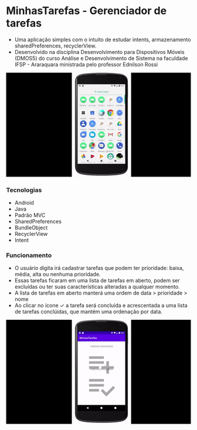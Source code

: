 # MinhasTarefas - Gerenciador de tarefas

* Uma aplicação simples com o intuito de estudar intents, armazenamento sharedPreferences, recyclerView.
* Desenvolvido na disciplina Desenvolvimento para Dispositivos Móveis (DMOS5) do curso Análise e Desenvolvimento de Sistema na faculdade IFSP - Araraquara ministrada pelo professor Ednilson Rossi

<img src="/records/gif_cadastrando.gif" width="800">

### Tecnologias

* Android
* Java
* Padrão MVC
* SharedPreferences
* BundleObject
* RecyclerView
* Intent

### Funcionamento

* O usuário digita irá cadastrar tarefas que podem ter prioridade: baixa, média, alta ou nenhuma prioridade.
* Essas tarefas ficaram em uma lista de tarefas em aberto, podem ser excluídas ou ter suas características alteradas a qualquer momento.
* A lista de tarefas em aberto manterá uma ordem de data > prioridade > nome
* Ao clicar no ícone ✓ a tarefa será concluída e acrescentada a uma lista de tarefas conclúidas, que mantém uma ordenação por data.

<img src="/records/gif_listas.gif" width="800">
